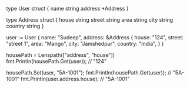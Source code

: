 

type User struct {
    name string
    address *Address
}

type Address struct {
    house string
    street string
    area string
    city string
    country string
}

user := User {
    name: "Sudeep",
    address: &Address {
        house: "124",
        street: "street 1",
        area: "Mango",
        city: "Jamshedpur",
        country: "India",
    }
}

housePath = Lenspath(["address", "house"])
fmt.Println(housePath.Get(user));    // "124"

housePath.Set(user, "5A-1001");
fmt.Println(housePath.Get(user));    // "5A-1001"
fmt.Println(user.address.house);     // "5A-1001"